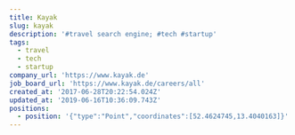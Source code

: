 ```yaml
---
title: Kayak
slug: kayak
description: '#travel search engine; #tech #startup'
tags:
  - travel
  - tech
  - startup
company_url: 'https://www.kayak.de'
job_board_url: 'https://www.kayak.de/careers/all'
created_at: '2017-06-28T20:22:54.024Z'
updated_at: '2019-06-16T10:36:09.743Z'
positions:
  - position: '{"type":"Point","coordinates":[52.4624745,13.4040163]}'
---
```


